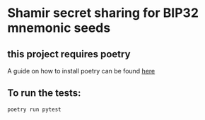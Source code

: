 # Shamir secret sharing for BIP32 mnemonic seeds

## this project requires poetry
A guide on how to install poetry can be found [here](https://python-poetry.org/docs/#installation)

## To run the tests:
`poetry run pytest`
